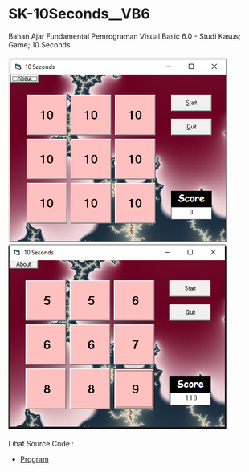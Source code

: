 # SK-10Seconds__VB6
Bahan Ajar Fundamental Pemrograman Visual Basic 6.0 - Studi Kasus; Game; 10 Seconds<br><br>
<img src="https://github.com/RizkyKhapidsyah/SK-10Seconds__VB6/blob/main/result/001.PNG">
<img src="https://github.com/RizkyKhapidsyah/SK-10Seconds__VB6/blob/main/result/002.PNG"><br><br>
Lihat Source Code : <br>
- <a href="https://github.com/RizkyKhapidsyah/SK-10Seconds__VB6">Program</a>

